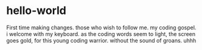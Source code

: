 # hello-world
First time
making changes. those who wish to follow me. my coding gospel. i welcome with my keyboard. as the coding words seem to light, the screen goes gold, for this young coding warrior. without the sound of groans. uhhh
